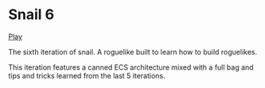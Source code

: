 # Snail 6

[Play](https://luetkemj.github.io/snail6/)

The sixth iteration of snail. A roguelike built to learn how to build roguelikes.

This iteration features a canned ECS architecture mixed with a full bag and tips and tricks learned from the last 5 iterations.
